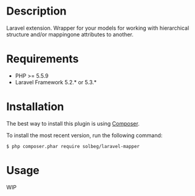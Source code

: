Description
===========

Laravel extension.
Wrapper for your models for working with hierarchical structure
and/or mappingone attributes to another.

Requirements
============

- PHP >= 5.5.9
- Laravel Framework 5.2.* or 5.3.*

Installation
============

The best way to install this plugin is using [Composer](http://getcomposer.org/).

To install the most recent version, run the following command:

```
$ php composer.phar require solbeg/laravel-mapper
```

Usage
=====

WIP
